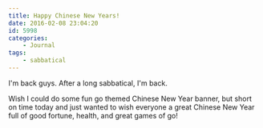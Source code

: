 ```yaml
---
title: Happy Chinese New Years!
date: 2016-02-08 23:04:20
id: 5998
categories:
	- Journal
tags:
	- sabbatical
---
```


I'm back guys. After a long sabbatical, I'm back.

Wish I could do some fun go themed Chinese New Year banner, but short on time today and just wanted to wish everyone a great Chinese New Year full of good fortune, health, and great games of go!